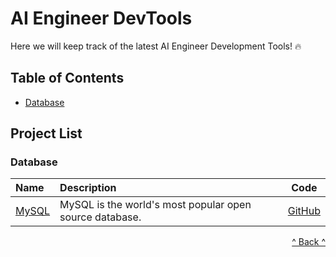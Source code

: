 # AI Engineer DevTools

Here we will keep track of the latest AI Engineer Development Tools! 🔥


## Table of Contents

* [Database](#database)


## Project List

###  <span id="app">Database</span>

| Name                   | Description                                                 |   Code   |
| :--------------------------------------------------------------------------------------------------------------------------------------------------------------------------------------------- | :--------------------------------------- | :-----------: |
| [MySQL](https://www.mysql.com/)              | MySQL is the world's most popular open source database.            | [GitHub](https://github.com/mysql)              |

<p style="text-align: right;"><a href="#table-of-contents">^ Back ^</a></p>


